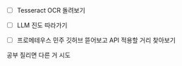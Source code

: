 - [ ] Tesseract OCR 돌려보기
- [ ] LLM 진도 따라가기
- [ ] 프로메테우스 민주 깃허브 뜯어보고 API 적용할 거리 찾아보기


공부 질리면 다른 거 시도